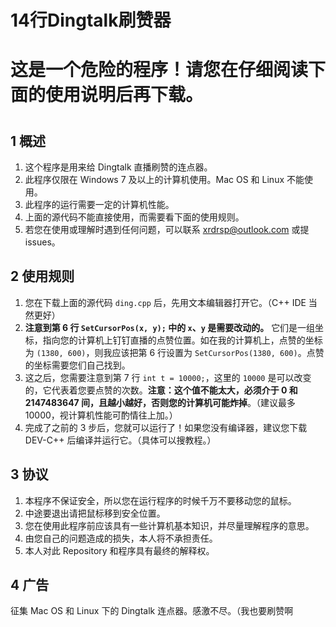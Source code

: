 # 14行Dingtalk刷赞器

<h1> 这是一个危险的程序！请您在仔细阅读下面的使用说明后再下载。<h1>

## 1 概述

1. 这个程序是用来给 Dingtalk 直播刷赞的连点器。
1. 此程序仅限在 Windows 7 及以上的计算机使用。Mac OS 和 Linux 不能使用。
1. 此程序的运行需要一定的计算机性能。
1. 上面的源代码不能直接使用，而需要看下面的使用规则。
1. 若您在使用或理解时遇到任何问题，可以联系 xrdrsp@outlook.com 或提 issues。

## 2 使用规则

1. 您在下载上面的源代码 `ding.cpp` 后，先用文本编辑器打开它。（C++ IDE 当然更好）
1. **注意到第 6 行 `SetCursorPos(x, y);` 中的 `x`、`y` 是需要改动的。** 它们是一组坐标，指向您的计算机上钉钉直播的点赞位置。如在我的计算机上，点赞的坐标为 `(1380, 600)`，则我应该把第 6 行设置为 `SetCursorPos(1380, 600)`。点赞的坐标需要您们自己找到。
1. 这之后，您需要注意到第 7 行 `int t = 10000;`，这里的 `10000` 是可以改变的，它代表着您要点赞的次数。**注意：这个值不能太大，必须介于 0 和 2147483647 间，且越小越好，否则您的计算机可能炸掉**。（建议最多 10000，视计算机性能可酌情往上加。）
1. 完成了之前的 3 步后，您就可以运行了！如果您没有编译器，建议您下载 DEV-C++ 后编译并运行它。（具体可以搜教程。）

## 3 协议
1. 本程序不保证安全，所以您在运行程序的时候千万不要移动您的鼠标。
1. 中途要退出请把鼠标移到安全位置。
1. 您在使用此程序前应该具有一些计算机基本知识，并尽量理解程序的意思。
1. 由您自己的问题造成的损失，本人将不承担责任。
1. 本人对此 Repository 和程序具有最终的解释权。

## 4 广告

征集 Mac OS 和 Linux 下的 Dingtalk 连点器。感激不尽。（我也要刷赞啊
